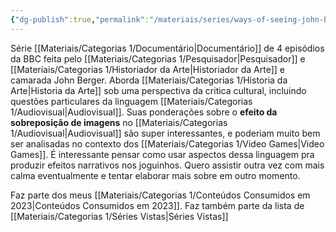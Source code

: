 ```yaml
---
{"dg-publish":true,"permalink":"/materiais/series/ways-of-seeing-john-berger/","noteIcon":""}
---
```


Série [[Materiais/Categorias 1/Documentário\|Documentário]] de 4 episódios da BBC feita pelo [[Materiais/Categorias 1/Pesquisador\|Pesquisador]]  e [[Materiais/Categorias 1/Historiador da Arte\|Historiador da Arte]] e camarada John Berger.
Aborda [[Materiais/Categorias 1/Historia da Arte\|Historia da Arte]] sob uma perspectiva da critica cultural, incluindo questões particulares da linguagem [[Materiais/Categorias 1/Audiovisual\|Audiovisual]]. Suas ponderações sobre o **efeito da sobreposição de imagens** no [[Materiais/Categorias 1/Audiovisual\|Audiovisual]] são super interessantes, e poderiam muito bem ser analisadas no contexto dos [[Materiais/Categorias 1/Video Games\|Video Games]]. É interessante pensar como usar aspectos dessa linguagem pra produzir efeitos narrativos nos joguinhos. Quero assistir outra vez com mais calma eventualmente e tentar elaborar mais sobre em outro momento.

Faz parte dos meus [[Materiais/Categorias 1/Conteúdos Consumidos em 2023\|Conteúdos Consumidos em 2023]].
Faz também parte da lista de [[Materiais/Categorias 1/Séries Vistas\|Séries Vistas]]
